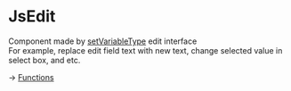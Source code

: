 # JsEdit

Component made by [setVariableType](https://github.com/puutaro/CommandClick/blob/master/md/developer/set_variable_types.md) edit interface  
For example, replace edit field text with new text, change selected value in select box, and etc. 

-> [Functions](https://github.com/puutaro/CommandClick/tree/master/md/developer/js_interface/functions/edit/JsEdit)


